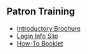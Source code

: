 ## Patron Training
* [Introductory Brochure](https://drive.google.com/file/d/1Cp0EE9gTSZCxbbmYSkT2Ey2Hlx8C9BEJ/view)
* [Login Info Slip](https://drive.google.com/file/d/1Cp0EE9gTSZCxbbmYSkT2Ey2Hlx8C9BEJ/view)
* [How-To Booklet](https://drive.google.com/file/d/1Cp0EE9gTSZCxbbmYSkT2Ey2Hlx8C9BEJ/view)
